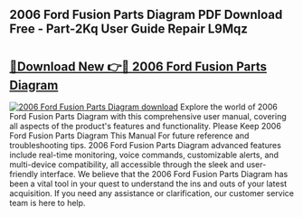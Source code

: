 ## 2006 Ford Fusion Parts Diagram PDF Download Free - Part-2Kq User Guide Repair L9Mqz

# <h2><a href="http://dflsamg.blite.top/?on=2006+Ford+Fusion+Parts+Diagram">🔗Download New 👉🔴 2006 Ford Fusion Parts Diagram</a></h2>

[![2006 Ford Fusion Parts Diagram download](https://i.imgur.com/lujVjoI.png)](http://dflsamg.blite.top/?on=2006+Ford+Fusion+Parts+Diagram)
Explore the world of 2006 Ford Fusion Parts Diagram with this comprehensive user manual, covering all aspects of the product's features and functionality. Please Keep 2006 Ford Fusion Parts Diagram This Manual For future reference and troubleshooting tips. 2006 Ford Fusion Parts Diagram advanced features include real-time monitoring, voice commands, customizable alerts, and multi-device compatibility, all accessible through the sleek and user-friendly interface. We believe that the 2006 Ford Fusion Parts Diagram has been a vital tool in your quest to understand the ins and outs of your latest acquisition. If you need any assistance or clarification, our customer service team is here to help.
